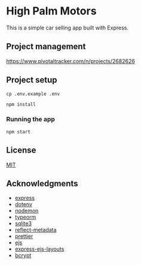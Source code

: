 # High Palm Motors

This is a simple car selling app built with Express.

## Project management

https://www.pivotaltracker.com/n/projects/2682626

## Project setup

```
cp .env.example .env
```

```
npm install
```

### Running the app

```
npm start
```

## License

[MIT](http://opensource.org/licenses/MIT)

## Acknowledgments

- [express](https://expressjs.com/)
- [dotenv](https://www.npmjs.com/package/dotenv)
- [nodemon](https://www.npmjs.com/package/nodemon)
- [typeorm](https://www.npmjs.com/package/typeorm)
- [sqlite3](https://www.npmjs.com/package/sqlite3)
- [reflect-metadata](https://www.npmjs.com/package/reflect-metadata)
- [prettier](https://www.npmjs.com/package/prettier)
- [ejs](https://www.npmjs.com/package/ejs)
- [express-ejs-layouts](https://www.npmjs.com/package/express-ejs-layouts)
- [bcrypt](https://www.npmjs.com/package/bcrypt)
